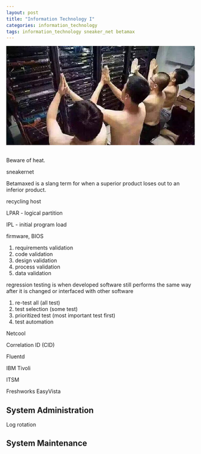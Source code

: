 ```yaml
---
layout: post
title: "Information Technology I"
categories: information_technology
tags: information_technology sneaker_net betamax
---
```


<img src="https://github.com/sif/sif/raw/main/files/post_files/prayingtoitgod.jpg" />

## 

Beware of heat.

sneakernet

Betamaxed is a slang term for when a superior product loses out to an inferior product.

recycling host

LPAR - logical partition

IPL - initial program load

firmware, BIOS

1. requirements validation
2. code validation
3. design validation
4. process validation
5. data validation

regression testing is when developed software still performs the same way after it is changed or interfaced with other software

1. re-test all (all test)
2. test selection (some test)
3. prioritized test (most important test first)
4. test automation



Netcool



Correlation ID (CID)



Fluentd



IBM Tivoli



ITSM

Freshworks
EasyVista



## System Administration

Log rotation



## System Maintenance


